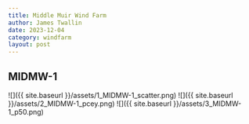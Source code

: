 ```yaml
---
title: Middle Muir Wind Farm
author: James Twallin
date: 2023-12-04
category: windfarm
layout: post
---
```

MIDMW-1
-------------
![]({{ site.baseurl }}/assets/1_MIDMW-1_scatter.png)
![]({{ site.baseurl }}/assets/2_MIDMW-1_pcey.png)
![]({{ site.baseurl }}/assets/3_MIDMW-1_p50.png)

